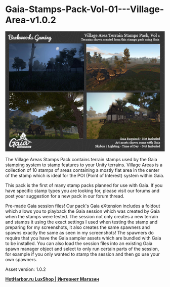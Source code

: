 # Gaia-Stamps-Pack-Vol-01---Village-Area-v1.0.2

<img src="https://github.com/MAS0N0V/Gaia-Stamps-Pack-Vol-01---Village-Area-v1.0.2/blob/main/1542027397_gaia-stamps-pack-vol-01-village-area.jpg?raw=true"/>



The Village Areas Stamps Pack contains terrain stamps used by the Gaia stamping system to stamp features to your Unity terrains. 
Village Areas is a collection of 10 stamps of areas containing a mostly flat area in the center of the stamp which is ideal for 
the POI (Point of Interest) system within Gaia.

This pack is the first of many stamp packs planned for use with Gaia. If you have specific stamp types you are looking for, 
please visit our forums and post your suggestion for a new pack in our forum thread.

Pre-made Gaia session files!
Our pack's Gaia eXtension includes a foldout which allows you to playback the Gaia session which was created by 
Gaia when the stamps were tested. The session not only creates a new terrain and stamps it using the exact settings 
I used when testing the stamp and preparing for my screenshots, it also creates the same spawners and spawns exactly 
the same as seen in my screenshots! The spawners do require that you have the Gaia sampler assets which are bundled with 
Gaia to be installed. You can also load the session files into an existing Gaia spawn manager object and select to only 
run certain parts of the session, for example if you only wanted to stamp the session and then go use your own spawners. 

Asset version: 1.0.2


<a href="https://hotharbor.ru/?ref#ghbres"> <strong>HotHarbor.ru LuxShop | Интернет Магазин </strong></a> 
